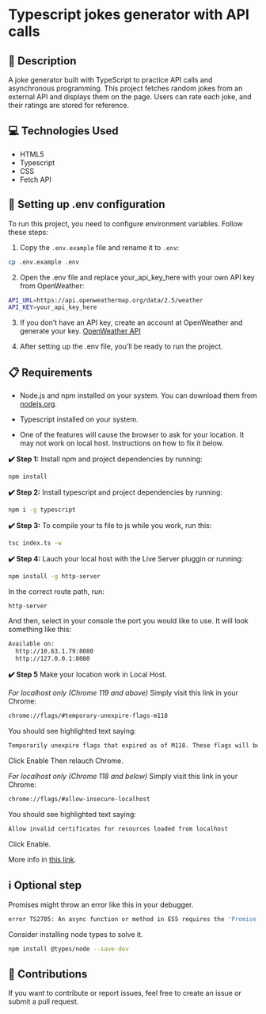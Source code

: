 # Typescript jokes generator with API calls

## 📄 Description

A joke generator built with TypeScript to practice API calls and asynchronous programming. This project fetches random jokes from an external API and displays them on the page. Users can rate each joke, and their ratings are stored for reference.

## 💻 Technologies Used

- HTML5
- Typescript
- CSS
- Fetch API

## 🔑 Setting up .env configuration

To run this project, you need to configure environment variables. Follow these steps:

1. Copy the `.env.example` file and rename it to `.env`:

```bash
cp .env.example .env
```

2. Open the .env file and replace your_api_key_here with your own API key from OpenWeather:

```bash
API_URL=https://api.openweathermap.org/data/2.5/weather
API_KEY=your_api_key_here
```

3. If you don’t have an API key, create an account at OpenWeather and generate your key. [OpenWeather API](https://openweathermap.org/api)

4. After setting up the .env file, you’ll be ready to run the project.


## 📋 Requirements

- Node.js and npm installed on your system. You can download them from [nodejs.org](https://nodejs.org/).

- Typescript installed on your system.

- One of the features will cause the browser to ask for your location. It may not work on local host. Instructions on how to fix it below.


**✔️ Step 1:** Install npm and project dependencies by running:

```bash
npm install
```

**✔️ Step 2:** Install typescript and project dependencies by running:

```bash
npm i -g typescript
```

**✔️ Step 3:** To compile your ts file to js while you work, run this:

```bash
tsc index.ts -w
```

**✔️ Step 4:** Lauch your local host with the Live Server pluggin or running:

```bash
npm install -g http-server
```
In the correct route path, run:

```bash
http-server
```
And then, select in your console the port you would like to use. It will look something like this:

```bash
Available on:
  http://10.63.1.79:8080
  http://127.0.0.1:8080
```

**✔️ Step 5** Make your location work in Local Host.

*For localhost only (Chrome 119 and above)*
Simply visit this link in your Chrome:

```bash
chrome://flags/#temporary-unexpire-flags-m118
```
You should see highlighted text saying:

```bash
Temporarily unexpire flags that expired as of M118. These flags will be removed soon. – Mac, Windows, Linux, ChromeOS, Android, Fuchsia, Lacros
```

Click Enable Then relauch Chrome.

*For localhost only (Chrome 118 and below)*
Simply visit this link in your Chrome:

```bash
chrome://flags/#allow-insecure-localhost
```

You should see highlighted text saying:

```bash
Allow invalid certificates for resources loaded from localhost
```
Click Enable.

More info in [this link](https://stackoverflow.com/questions/7580508/getting-chrome-to-accept-self-signed-localhost-certificate/12478732).


## ℹ️​ Optional step

Promises might throw an error like this in your debugger.

```bash
error TS2705: An async function or method in ES5 requires the 'Promise' constructor.
```
Consider installing node types to solve it.

```bash
npm install @types/node --save-dev
```

## 🤝 Contributions
If you want to contribute or report issues, feel free to create an issue or submit a pull request.